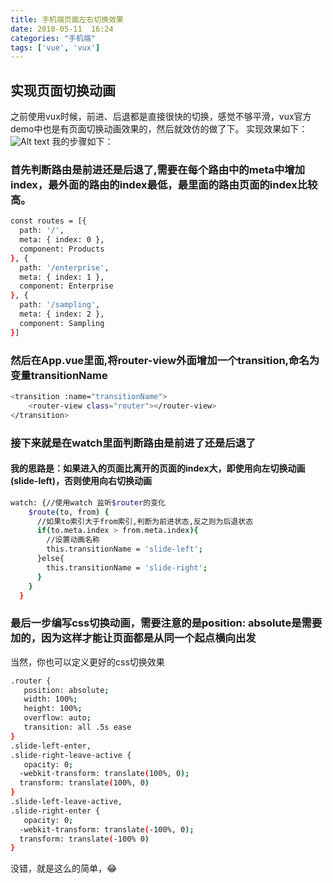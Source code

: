 ```yaml
---
title: 手机端页面左右切换效果
date: 2018-05-11  16:24
categories: "手机端"
tags: ['vue', 'vux']
---
```

## 实现页面切换动画
<!-- more -->
之前使用vux时候，前进、后退都是直接很快的切换，感觉不够平滑，vux官方demo中也是有页面切换动画效果的，然后就效仿的做了下。
实现效果如下：
![Alt text](/images/myGIF.gif)
我的步骤如下：
### 首先判断路由是前进还是后退了,需要在每个路由中的meta中增加index，最外面的路由的index最低，最里面的路由页面的index比较高。
``` bash
const routes = [{
  path: '/',
  meta: { index: 0 },
  component: Products
}, {
  path: '/enterprise',
  meta: { index: 1 },
  component: Enterprise
}, {
  path: '/sampling',
  meta: { index: 2 },
  component: Sampling
}]
```
### 然后在App.vue里面,将router-view外面增加一个transition,命名为变量transitionName
``` bash
<transition :name="transitionName">
	<router-view class="router"></router-view>
</transition>
```
### 接下来就是在watch里面判断路由是前进了还是后退了
#### 我的思路是：如果进入的页面比离开的页面的index大，即使用向左切换动画(slide-left)，否则使用向右切换动画
``` bash
watch: {//使用watch 监听$router的变化
    $route(to, from) {
      //如果to索引大于from索引,判断为前进状态,反之则为后退状态
      if(to.meta.index > from.meta.index){
        //设置动画名称
        this.transitionName = 'slide-left';
      }else{
        this.transitionName = 'slide-right';
      }
    }
  }
```
### 最后一步编写css切换动画，需要注意的是position: absolute是需要加的，因为这样才能让页面都是从同一个起点横向出发
当然，你也可以定义更好的css切换效果
``` bash
.router {
   position: absolute;
   width: 100%;
   height: 100%;
   overflow: auto;
   transition: all .5s ease
}
.slide-left-enter,
.slide-right-leave-active {
   opacity: 0;
  -webkit-transform: translate(100%, 0);
  transform: translate(100%, 0)
}
.slide-left-leave-active,
.slide-right-enter {
   opacity: 0;
  -webkit-transform: translate(-100%, 0);
  transform: translate(-100% 0)
}
```

没错，就是这么的简单，😂